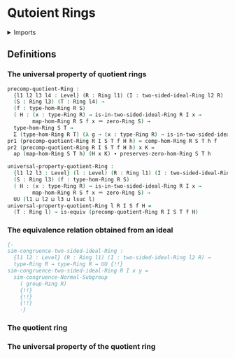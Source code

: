 #  Qutoient Rings

<details><summary>Imports</summary>
```agda
module ring-theory.quotient-rings where
open import foundation.dependent-pair-types
open import foundation.equivalences
open import foundation.identity-types
open import foundation.universe-levels
open import group-theory.normal-subgroups
open import ring-theory.homomorphisms-rings
open import ring-theory.ideals-rings
open import ring-theory.rings
```
</details>

## Definitions

### The universal property of quotient rings

```agda
precomp-quotient-Ring :
  {l1 l2 l3 l4 : Level} (R : Ring l1) (I : two-sided-ideal-Ring l2 R)
  (S : Ring l3) (T : Ring l4) →
  (f : type-hom-Ring R S)
  ( H : (x : type-Ring R) → is-in-two-sided-ideal-Ring R I x →
        map-hom-Ring R S f x ＝ zero-Ring S) →
  type-hom-Ring S T →
  Σ (type-hom-Ring R T) (λ g → (x : type-Ring R) → is-in-two-sided-ideal-Ring R I x → map-hom-Ring R T g x ＝ zero-Ring T)
pr1 (precomp-quotient-Ring R I S T f H h) = comp-hom-Ring R S T h f
pr2 (precomp-quotient-Ring R I S T f H h) x K =
  ap (map-hom-Ring S T h) (H x K) ∙ preserves-zero-hom-Ring S T h

universal-property-quotient-Ring :
  {l1 l2 l3 : Level} (l : Level) (R : Ring l1) (I : two-sided-ideal-Ring l2 R)
  (S : Ring l3) (f : type-hom-Ring R S)
  ( H : (x : type-Ring R) → is-in-two-sided-ideal-Ring R I x →
        map-hom-Ring R S f x ＝ zero-Ring S) →
  UU (l1 ⊔ l2 ⊔ l3 ⊔ lsuc l)
universal-property-quotient-Ring l R I S f H =
  (T : Ring l) → is-equiv (precomp-quotient-Ring R I S T f H)
```

### The equivalence relation obtained from an ideal

```agda
{-
sim-congruence-two-sided-ideal-Ring :
  {l1 l2 : Level} (R : Ring l1) (I : two-sided-ideal-Ring l2 R) →
  type-Ring R → type-Ring R → UU {!!}
sim-congruence-two-sided-ideal-Ring R I x y =
  sim-congruence-Normal-Subgroup
    ( group-Ring R)
    {!!}
    {!!}
    {!!}
    -}
```

### The quotient ring

### The universal property of the quotient ring
